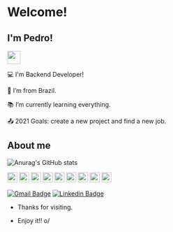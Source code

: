 # Welcome!

 

## I'm Pedro!

<img src=https://github.com/TheDudeThatCode/TheDudeThatCode/blob/master/Assets/Earth.gif width="30">

:computer: I'm Backend Developer!

:house_with_garden: I’m from Brazil.

:books: I’m currently learning everything.

:outbox_tray: 2021 Goals: create a new project and find a new job.

 

## About me

![Anurag's GitHub stats](https://github-readme-stats.vercel.app/api?username=Peduxx&show_icons=true&theme=radical)

<img height="23" src="https://img.shields.io/badge/C%23-239120?style=for-the-badge&logo=c-sharp&logoColor=white"/>  <img height="23" src="https://img.shields.io/badge/.NET-512BD4?style=for-the-badge&logo=dotnet&logoColor=white"/>  <img height="23" src="https://img.shields.io/badge/MySQL-00000F?style=for-the-badge&logo=mysql&logoColor=white"/>  <img height="23" src="https://img.shields.io/badge/PostgreSQL-316192?style=for-the-badge&logo=postgresql&logoColor=white"/>  <img height="23" src="https://img.shields.io/badge/Docker-2CA5E0?style=for-the-badge&logo=docker&logoColor=white"/> <img height="23" src="https://img.shields.io/badge/Yarn-2C8EBB?style=for-the-badge&logo=yarn&logoColor=white"/> <img height="23" src="https://img.shields.io/badge/Node.js-339933?style=for-the-badge&logo=nodedotjs&logoColor=white"/> <img height="23" src="https://img.shields.io/badge/TypeScript-007ACC?style=for-the-badge&logo=typescript&logoColor=white"/> <img height="23" src="https://img.shields.io/badge/React-20232A?style=for-the-badge&logo=react&logoColor=61DAFB"/>



[![Gmail Badge](https://img.shields.io/badge/Gmail-D14836?style=for-the-badge&logo=gmail&logoColor=white&link=https://mail.google.com/mail/u/0/#inbox?compose=CllgCJqVPGKzqWlMsCZzvJSqcQlGQWdpjcwWWhgmXwZPKztsBxnghpNBHRKtnnGKlnSbZVlMcvq)](https://mail.google.com/mail/u/0/#inbox?compose=CllgCJqVPGKzqWlMsCZzvJSqcQlGQWdpjcwWWhgmXwZPKztsBxnghpNBHRKtnnGKlnSbZVlMcvq) [![Linkedin Badge](https://img.shields.io/badge/LinkedIn-0077B5?style=for-the-badge&logo=linkedin&logoColor=white&link=https://www.linkedin.com/in/pedro-henrique-alves-das-neves-8391291a5/)](https://www.linkedin.com/in/pedro-henrique-alves-das-neves-8391291a5/)

- Thanks for visiting.

- Enjoy it!! o/
